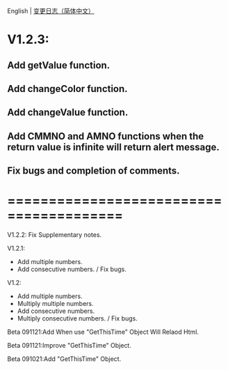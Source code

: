 English | [变更日志（简体中文）](./ChangeLogs_CN.md)

# V1.2.3:
## Add getValue function.
## Add changeColor function.
## Add changeValue function.
## Add CMMNO and AMNO functions when the return value is infinite will return alert message.
## Fix bugs and completion of comments.
# ======================================== 

V1.2.2:
Fix Supplementary notes.

 V1.2.1:
- Add multiple numbers.
- Add consecutive numbers.
/ Fix bugs.

V1.2:
+ Add multiple numbers.
+ Multiply multiple numbers.
+ Add consecutive numbers.
+ Multiply consecutive numbers.
/ Fix bugs.

Beta 091121:Add When use "GetThisTime" Object Will Relaod Html.

Beta 091121:Improve "GetThisTime" Object.

Beta 091021:Add "GetThisTime" Object.







